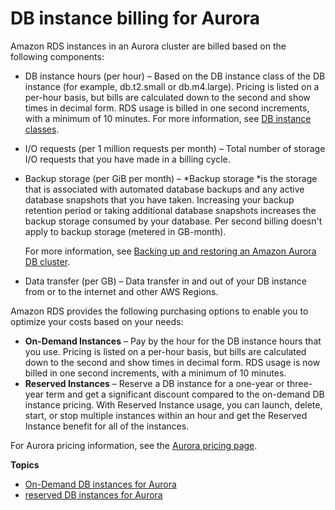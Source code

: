 # DB instance billing for Aurora<a name="User_DBInstanceBilling"></a>

Amazon RDS instances in an Aurora cluster are billed based on the following components:
+ DB instance hours \(per hour\) – Based on the DB instance class of the DB instance \(for example, db\.t2\.small or db\.m4\.large\)\. Pricing is listed on a per\-hour basis, but bills are calculated down to the second and show times in decimal form\. RDS usage is billed in one second increments, with a minimum of 10 minutes\. For more information, see [DB instance classes](Concepts.DBInstanceClass.md)\.
+ I/O requests \(per 1 million requests per month\) – Total number of storage I/O requests that you have made in a billing cycle\.
+ Backup storage \(per GiB per month\) – *Backup storage *is the storage that is associated with automated database backups and any active database snapshots that you have taken\. Increasing your backup retention period or taking additional database snapshots increases the backup storage consumed by your database\. Per second billing doesn't apply to backup storage \(metered in GB\-month\)\.

  For more information, see [Backing up and restoring an Amazon Aurora DB cluster](BackupRestoreAurora.md)\.
+ Data transfer \(per GB\) – Data transfer in and out of your DB instance from or to the internet and other AWS Regions\.

Amazon RDS provides the following purchasing options to enable you to optimize your costs based on your needs:
+ **On\-Demand Instances** – Pay by the hour for the DB instance hours that you use\. Pricing is listed on a per\-hour basis, but bills are calculated down to the second and show times in decimal form\. RDS usage is now billed in one second increments, with a minimum of 10 minutes\.
+ **Reserved Instances** – Reserve a DB instance for a one\-year or three\-year term and get a significant discount compared to the on\-demand DB instance pricing\. With Reserved Instance usage, you can launch, delete, start, or stop multiple instances within an hour and get the Reserved Instance benefit for all of the instances\.

For Aurora pricing information, see the [Aurora pricing page](https://aws.amazon.com/rds/aurora/pricing)\.

**Topics**
+ [On\-Demand DB instances for Aurora](USER_OnDemandDBInstances.md)
+ [reserved DB instances for Aurora](USER_WorkingWithReservedDBInstances.md)